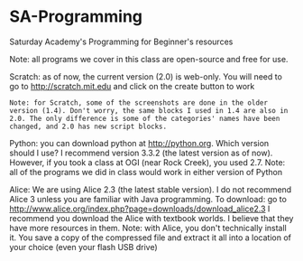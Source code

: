 SA-Programming
==============

Saturday Academy's Programming for Beginner's resources

Note: all programs we cover in this class are open-source and free for use.

Scratch: as of now, the current version (2.0) is web-only. You will need to go to http://scratch.mit.edu and click on the create button to work

	Note: for Scratch, some of the screenshots are done in the older version (1.4). Don't worry, the same blocks I used in 1.4 are also in 2.0. The only difference is some of the categories' names have been changed, and 2.0 has new script blocks.
	
Python: you can download python at http://python.org.
	Which version should I use?
	I recommend version 3.3.2 (the latest version as of now).
	However, if you took a class at OGI (near Rock Creek), you used 2.7. Note: all of the programs we did in class would work in either version of Python
	
Alice: We are using Alice 2.3 (the latest stable version). I do not recommend Alice 3 unless you are familiar with Java programming.
	To download: go to http://www.alice.org/index.php?page=downloads/download_alice2.3
	I recommend you download the Alice with textbook worlds. I believe that they have more resources in them.
	Note: with Alice, you don't technically install it. You save a copy of the compressed file and extract it all into a location of your choice (even your flash USB drive)
